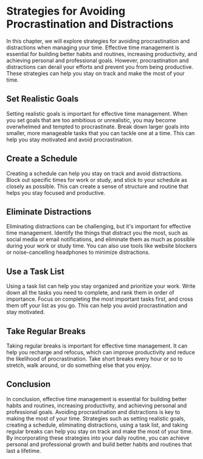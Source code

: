 Strategies for Avoiding Procrastination and Distractions
====================================================================================

In this chapter, we will explore strategies for avoiding procrastination and distractions when managing your time. Effective time management is essential for building better habits and routines, increasing productivity, and achieving personal and professional goals. However, procrastination and distractions can derail your efforts and prevent you from being productive. These strategies can help you stay on track and make the most of your time.

Set Realistic Goals
-------------------

Setting realistic goals is important for effective time management. When you set goals that are too ambitious or unrealistic, you may become overwhelmed and tempted to procrastinate. Break down larger goals into smaller, more manageable tasks that you can tackle one at a time. This can help you stay motivated and avoid procrastination.

Create a Schedule
-----------------

Creating a schedule can help you stay on track and avoid distractions. Block out specific times for work or study, and stick to your schedule as closely as possible. This can create a sense of structure and routine that helps you stay focused and productive.

Eliminate Distractions
----------------------

Eliminating distractions can be challenging, but it's important for effective time management. Identify the things that distract you the most, such as social media or email notifications, and eliminate them as much as possible during your work or study time. You can also use tools like website blockers or noise-cancelling headphones to minimize distractions.

Use a Task List
---------------

Using a task list can help you stay organized and prioritize your work. Write down all the tasks you need to complete, and rank them in order of importance. Focus on completing the most important tasks first, and cross them off your list as you go. This can help you avoid procrastination and stay motivated.

Take Regular Breaks
-------------------

Taking regular breaks is important for effective time management. It can help you recharge and refocus, which can improve productivity and reduce the likelihood of procrastination. Take short breaks every hour or so to stretch, walk around, or do something else that you enjoy.

Conclusion
----------

In conclusion, effective time management is essential for building better habits and routines, increasing productivity, and achieving personal and professional goals. Avoiding procrastination and distractions is key to making the most of your time. Strategies such as setting realistic goals, creating a schedule, eliminating distractions, using a task list, and taking regular breaks can help you stay on track and make the most of your time. By incorporating these strategies into your daily routine, you can achieve personal and professional growth and build better habits and routines that last a lifetime.


